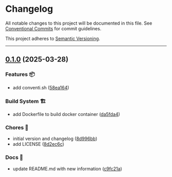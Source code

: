 # Changelog

All notable changes to this project will be documented in this file. See [Conventional Commits](https://www.conventionalcommits.org/en/v1.0.0/) for commit guidelines.

This project adheres to [Semantic Versioning](https://semver.org/spec/v2.0.0.html).

----

## [0.1.0](https://github.com/dunst0/conventi/compare/44eb898...c9fc21a) (2025-03-28)


### Features 📦

* add conventi.sh ([58ea164](https://github.com/dunst0/conventi/commit/58ea164))


### Build System 🏗

* add Dockerfile to build docker container ([da5fda4](https://github.com/dunst0/conventi/commit/da5fda4))


### Chores 🧽

* initial version and changelog ([8d996bb](https://github.com/dunst0/conventi/commit/8d996bb))
* add LICENSE ([8d2ec6c](https://github.com/dunst0/conventi/commit/8d2ec6c))


### Docs 📑

* update README.md with new information ([c9fc21a](https://github.com/dunst0/conventi/commit/c9fc21a))
